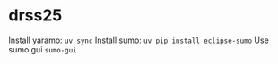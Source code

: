 # drss25

Install yaramo: `uv sync`
Install sumo: `uv pip install eclipse-sumo`
Use sumo gui `sumo-gui`
